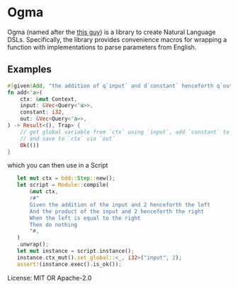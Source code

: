 # Ogma

Ogma (named after the [this guy](https://en.wikipedia.org/wiki/Ogma)) is a library
to create Natural Language DSLs. Specifically, the library provides convenience macros
for wrapping a function with implementations to parse parameters from English.

## Examples

```rust
#[given(Add, "the addition of q`input` and d`constant` henceforth q`out`")]
fn add<'a>(
    ctx: &mut Context,
    input: &Vec<Query<'a>>,
    constant: i32,
    out: &Vec<Query<'a>>,
) -> Result<(), Trap> {
    // get global variable from `ctx` using `input`, add `constant` to it
    // and save to `ctx` via `out`
    Ok(())
}
```

which you can then use in a Script

```rust
   let mut ctx = bdd::Step::new();
   let script = Module::compile(
       &mut ctx,
       r#"
       Given the addition of the input and 2 henceforth the left
       And the product of the input and 2 henceforth the right
       When the left is equal to the right
       Then do nothing
       "#,
   )
   .unwrap();
   let mut instance = script.instance();
   instance.ctx_mut().set_global::<_, i32>("input", 2);
   assert!(instance.exec().is_ok());
```

License: MIT OR Apache-2.0
